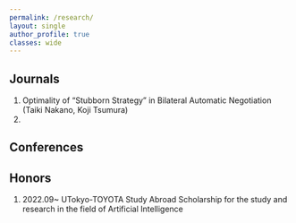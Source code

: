 ```yaml
---
permalink: /research/
layout: single
author_profile: true
classes: wide
---
```


## Journals

1. Optimality of “Stubborn Strategy” in Bilateral Automatic Negotiation (Taiki Nakano, Koji Tsumura)
2. 

## Conferences

## Honors
1. 2022.09~ UTokyo-TOYOTA Study Abroad Scholarship for the study and research in the field of Artificial Intelligence